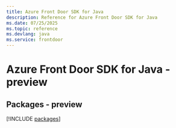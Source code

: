 ```yaml
---
title: Azure Front Door SDK for Java
description: Reference for Azure Front Door SDK for Java
ms.date: 07/25/2025
ms.topic: reference
ms.devlang: java
ms.service: frontdoor
---
```

# Azure Front Door SDK for Java - preview
## Packages - preview
[!INCLUDE [packages](front-door-index.md)]